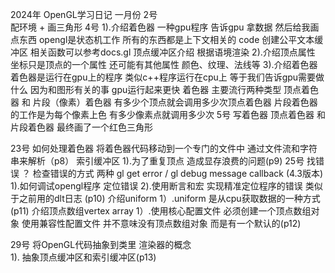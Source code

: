 2024年 OpenGL学习日记
一月份
2号  
	配环境 + 画三角形
4号
	1).介绍着色器 一种gpu程序  告诉gpu  拿数据 然后给我画点东西
        opengl是状态机工作 所有的东西都是上下文相关的
        code 创建公平文本缓冲区     相关函数可以参考docs.gl
       顶点缓冲区介绍  根据语境渲染
    2).介绍顶点属性  
        坐标只是顶点的一个属性 还可能有其他属性 颜色、纹理、法线等
    3).介绍着色器  着色器是运行在gpu上的程序 类似c++程序运行在cpu上
        等于我们告诉gpu需要做什么  因为和图形有关的事 gpu运行起来更快
        着色器 主要流行两种类型   顶点着色器 和 片段（像素）着色器
        有多少个顶点就会调用多少次顶点着色器
        片段着色器的工作是为每个像素上色 有多少像素点就调用多少次
5号
    写着色器  顶点着色器 和 片段着色器 最终画了一个红色三角形

23号
    如何处理着色器 
        将着色器代码移动到一个专门的文件中 通过文件流和字符串来解析（p8）
    索引缓冲区
        1).为了重复顶点 造成显存浪费的问题(p9)
25号
    找错误 ？ 检查错误的方式 两种 gl get error  /  gl debug message callback (4.3版本)
        1).如何调试opengl程序 定位错误
        2).使用断言和宏 实现精准定位程序的错误 类似于之前用的dlt日志 (p10)
    介绍uniform
        1）.uniform 是从cpu获取数据的一种方式(p11)
    介绍顶点数组vertex array
        1）.使用核心配置文件 必须创建一个顶点数组对象
            使用兼容性配置文件 并不意味没有顶点数组对象 而是有一个默认的(p12)

29号
    将OpenGL代码抽象到类里  渲染器的概念  
        1). 抽象顶点缓冲区和索引缓冲区(p13)
